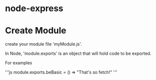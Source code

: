 # node-express

# Create Module
create your module file 'myModule.js'.

In Node, 'module.exports' is an object that will hold code to be exported.

For examples

'''js
module.exports.beBasic = () => "That's so fetch!"
'''